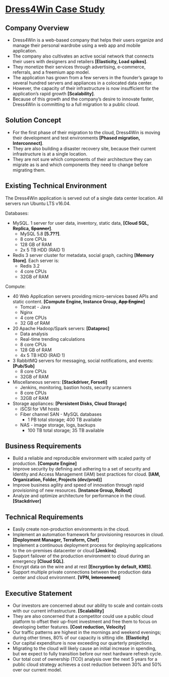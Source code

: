 # [Dress4Win Case Study][1]

## Company Overview
 - Dress4Win is a web-based company that helps their users organize and manage their personal wardrobe using a web app and mobile application.
 - The company also cultivates an active social network that connects their users with designers and retailers **[Elasticity, Load spikes]**.
 - They monetize their services through advertising, e-commerce, referrals, and a freemium app model.
 - The application has grown from a few servers in the founder’s garage to several hundred servers and appliances in a colocated data center.
 - However, the capacity of their infrastructure is now insufficient for the application’s rapid growth **[Scalability]**.
 - Because of this growth and the company’s desire to innovate faster, Dress4Win is committing to a full migration to a public cloud.

## Solution Concept
 - For the first phase of their migration to the cloud, Dress4Win is moving their development and test environments **[Phased migration, Interconnect]**.
 - They are also building a disaster recovery site, because their current infrastructure is at a single location.
 - They are not sure which components of their architecture they can migrate as is and which components they need to change before migrating them.

## Existing Technical Environment
The Dress4Win application is served out of a single data center location. All servers run Ubuntu LTS v16.04.

Databases:
 - MySQL. 1 server for user data, inventory, static data, **[Cloud SQL, Replica, ~~Spanner~~]**.
   - MySQL 5.8 **[5.7??]**.
   - 8 core CPUs
   - 128 GB of RAM
   - 2x 5 TB HDD (RAID 1)
 - Redis 3 server cluster for metadata, social graph, caching **[Memory Store]**. Each server is:
   - Redis 3.2
   - 4 core CPUs
   - 32GB of RAM

Compute:
 - 40 Web Application servers providing micro-services based APIs and static content. **[Compute Engine, Instance Group, ~~App Engine~~]**
   - Tomcat - Java
   - Nginx
   - 4 core CPUs
   - 32 GB of RAM
 - 20 Apache Hadoop/Spark servers: **[Dataproc]**
   - Data analysis
   - Real-time trending calculations
   - 8 core CPUs
   - 128 GB of RAM
   - 4x 5 TB HDD (RAID 1)
 - 3 RabbitMQ servers for messaging, social notifications, and events: **[Pub/Sub]**
   - 8 core CPUs
   - 32GB of RAM
 - Miscellaneous servers: **[Stackdriver, Forseti]**
   - Jenkins, monitoring, bastion hosts, security scanners
   - 8 core CPUs
   - 32GB of RAM
 - Storage appliances: **[Persistent Disks, Cloud Storage]**
   - iSCSI for VM hosts
   - Fiber channel SAN - MySQL databases
     - 1 PB total storage; 400 TB available
   - NAS - image storage, logs, backups
     - 100 TB total storage; 35 TB available

## Business Requirements
 - Build a reliable and reproducible environment with scaled parity of production. **[Compute Engine]**
 - Improve security by defining and adhering to a set of security and Identity and Access Management (IAM) best practices for cloud. **[IAM, Organization, Folder, Projects (dev/prod)]**
 - Improve business agility and speed of innovation through rapid provisioning of new resources. **[Instance Group, Rollout]**
 - Analyze and optimize architecture for performance in the cloud. **[Stackdriver]**

## Technical Requirements
 - Easily create non-production environments in the cloud.
 - Implement an automation framework for provisioning resources in cloud. **[Deployment Manager, Terraform, Chef]**
 - Implement a continuous deployment process for deploying applications to the on-premises datacenter or cloud **[Jenkins]**.
 - Support failover of the production environment to cloud during an emergency **[Cloud SQL]**.
 - Encrypt data on the wire and at rest **[Encryption by default, KMS]**.
 - Support multiple private connections between the production data center and cloud environment. **[VPN, ~~Interconnect~~]**

## Executive Statement
 - Our investors are concerned about our ability to scale and contain costs with our current infrastructure. **[Scalability]**
 - They are also concerned that a competitor could use a public cloud platform to offset their up-front investment and free them to focus on developing better features. **[Cost reduction, Velocity]**
 - Our traffic patterns are highest in the mornings and weekend evenings; during other times, 80% of our capacity is sitting idle. **[Elasticity]**
 - Our capital expenditure is now exceeding our quarterly projections.
 - Migrating to the cloud will likely cause an initial increase in spending, but we expect to fully transition before our next hardware refresh cycle.
 - Our total cost of ownership (TCO) analysis over the next 5 years for a public cloud strategy achieves a cost reduction between 30% and 50% over our current model.

[1]: https://cloud.google.com/certification/guides/cloud-architect/casestudy-dress4win-rev2
